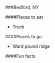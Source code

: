 ###Bedford, NY 

####Places to eat

- Truck 

####Places to go

- Ward pound ridge 

####Fun facts 
